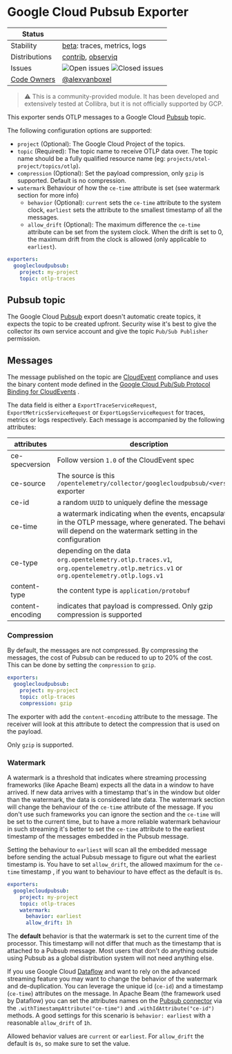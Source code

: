 # Google Cloud Pubsub Exporter

<!-- status autogenerated section -->
| Status        |           |
| ------------- |-----------|
| Stability     | [beta]: traces, metrics, logs   |
| Distributions | [contrib], [observiq] |
| Issues        | ![Open issues](https://img.shields.io/github/issues-search/open-telemetry/opentelemetry-collector-contrib?query=is%3Aissue%20is%3Aopen%20label%3Aexporter%2Fgooglecloudpubsub%20&label=open&color=orange&logo=opentelemetry) ![Closed issues](https://img.shields.io/github/issues-search/open-telemetry/opentelemetry-collector-contrib?query=is%3Aissue%20is%3Aclosed%20label%3Aexporter%2Fgooglecloudpubsub%20&label=closed&color=blue&logo=opentelemetry) |
| [Code Owners](https://github.com/open-telemetry/opentelemetry-collector-contrib/blob/main/CONTRIBUTING.md#becoming-a-code-owner)    | [@alexvanboxel](https://www.github.com/alexvanboxel) |

[beta]: https://github.com/open-telemetry/opentelemetry-collector#beta
[contrib]: https://github.com/open-telemetry/opentelemetry-collector-releases/tree/main/distributions/otelcol-contrib
[observiq]: https://github.com/observIQ/observiq-otel-collector
<!-- end autogenerated section -->

> ⚠️ This is a community-provided module. It has been developed and extensively tested at Collibra, but it is not officially supported by GCP.

This exporter sends OTLP messages to a Google Cloud [Pubsub](https://cloud.google.com/pubsub) topic.

The following configuration options are supported:

* `project` (Optional): The Google Cloud Project of the topics.
* `topic` (Required): The topic name to receive OTLP data over. The topic name should be a fully qualified resource
  name (eg: `projects/otel-project/topics/otlp`).
* `compression` (Optional): Set the payload compression, only `gzip` is supported. Default is no compression.
* `watermark` Behaviour of how the `ce-time` attribute is set (see watermark section for more info)
  * `behavior` (Optional): `current` sets the `ce-time` attribute to the system clock, `earliest` sets the attribute to 
  the smallest timestamp of all the messages.
  * `allow_drift` (Optional): The maximum difference the `ce-time` attribute can be set from the system clock. When the
  drift is set to 0, the maximum drift from the clock is allowed (only applicable to `earliest`).
```yaml
exporters:
  googlecloudpubsub:
    project: my-project
    topic: otlp-traces
```

## Pubsub topic

The Google Cloud [Pubsub](https://cloud.google.com/pubsub) export doesn't automatic create topics, it expects the topic
to be created upfront. Security wise it's best to give the collector its own service account and give the
topic `Pub/Sub Publisher` permission.

## Messages

The message published on the topic are [CloudEvent](https://cloudevents.io/) compliance and uses the binary content mode
defined in the
[Google Cloud Pub/Sub Protocol Binding for CloudEvents](https://github.com/google/knative-gcp/blob/main/docs/spec/pubsub-protocol-binding.md#31-binary-content-mode)
.

The data field is either a `ExportTraceServiceRequest`, `ExportMetricsServiceRequest` or `ExportLogsServiceRequest` for 
traces, metrics or logs respectively.  Each message is accompanied by the following attributes:

| attributes       | description                                                                                                                                                       |
|------------------|-------------------------------------------------------------------------------------------------------------------------------------------------------------------|
| ce-specversion   | Follow version `1.0` of the CloudEvent spec                                                                                                                       |
| ce-source        | The source is this `/opentelemetry/collector/googlecloudpubsub/<version>` exporter                                                                                |
| ce-id            | a random `UUID` to uniquely define the message                                                                                                                    |
| ce-time          | a watermark indicating when the events, encapsulated in the OTLP message, where generated. The behavior will depend on the watermark setting in the configuration |
| ce-type          | depending on the data `org.opentelemetry.otlp.traces.v1`, `org.opentelemetry.otlp.metrics.v1` or `org.opentelemetry.otlp.logs.v1`                                 |
| content-type     | the content type is `application/protobuf`                                                                                                                        | 
| content-encoding | indicates that payload is compressed. Only gzip compression is supported                                                                                          |

### Compression
 
By default, the messages are not compressed. By compressing the messages, the cost of Pubsub can be reduced to
up to 20% of the cost. This can be done by setting the `compression` to `gzip`.

```yaml
exporters:
  googlecloudpubsub:
    project: my-project
    topic: otlp-traces
    compression: gzip
```

The exporter with add the `content-encoding` attribute to the message. The receiver will look at this attribute
to detect the compression that is used on the payload.

Only `gzip` is supported.

### Watermark

A watermark is a threshold that indicates where streaming processing frameworks (like Apache Beam) expects all the 
data in a window to have arrived. If new data arrives with a timestamp that's in the window but older than the 
watermark, the data is considered late data. The watermark section will change the behaviour of the `ce-time`
attribute of the message. If you don't use such frameworks you can ignore the section and the `ce-time` will 
be set to the current time, but to have a more reliable watermark behaviour in such streaming it's better to set
the `ce-time` attribute to the earliest timestamp of the messages embedded in the Pubsub message.

Setting the behaviour to `earliest` will scan all the embedded message before sending the actual Pubsub message to
figure out what the earliest timestamp is. You have to set `allow_drift`, the allowed maximum for the `ce-time` 
timestamp , if you want to behaviour to have effect as the default is `0s`.

```yaml
exporters:
  googlecloudpubsub:
    project: my-project
    topic: otlp-traces
    watermark: 
      behavior: earliest
      allow_drift: 1h
```

The **default** behavior is that the watermark is set to the current time of the processor. This timestamp will not differ
that much as the timestamp that is attached to a Pubsub message. Most users that don't do anything outside using Pubsub
as a global distribution system will not need anything else.

If you use Google Cloud [Dataflow](https://cloud.google.com/dataflow) and want to rely on the advanced streaming 
feature you may want to change the behavior of the watermark and de-duplication. You can leverage the unique id (`ce-id`) 
and a timestamp (`ce-time`) attributes on the message. In Apache Beam (the framework used by Dataflow) you can set the 
attributes names on the [Pubsub connector](https://beam.apache.org/releases/javadoc/2.31.0/org/apache/beam/sdk/io/gcp/pubsub/PubsubIO.Read.html#withTimestampAttribute-java.lang.String-)
via the `.withTimestampAttribute("ce-time")` and `.withIdAttribute("ce-id")` methods.  A good settings for this 
scenario is `behavior: earliest` with a reasonable `allow_drift` of `1h`.

Allowed behavior values are `current` or `earliest`. For `allow_drift` the default is `0s`, so make sure to set the 
value.
